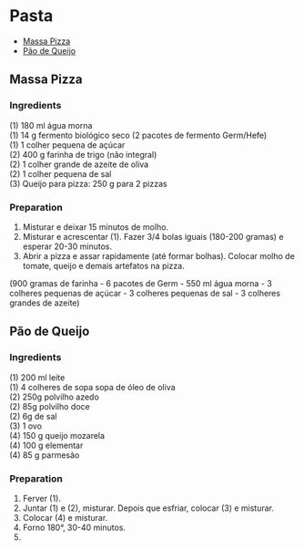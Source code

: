# Pasta
- [Massa Pizza](#massa-pizza)
- [Pão de Queijo](#pão-de-queijo)


## Massa Pizza

### Ingredients
(1) 180 ml água morna\
(1) 14 g fermento biológico seco (2 pacotes de fermento Germ/Hefe)\
(1) 1 colher pequena de açúcar\
(2) 400 g farinha de trigo (não integral)\
(2) 1 colher grande de azeite de oliva\
(2) 1 colher pequena de sal\
(3) Queijo para pizza: 250 g para 2 pizzas


### Preparation
1. Misturar e deixar 15 minutos de molho.
2. Misturar e acrescentar (1). Fazer 3/4 bolas iguais (180-200 gramas) e esperar 20-30 minutos.
3. Abrir a pizza e assar rapidamente (até formar bolhas). Colocar molho de tomate, queijo e demais artefatos na pizza.

(900 gramas de farinha - 6 pacotes de Germ - 550 ml água morna - 3 colheres pequenas de açúcar - 3 colheres pequenas de sal - 3 colheres grandes de azeite)


## Pão de Queijo

### Ingredients
(1) 200 ml leite\
(1) 4 colheres de sopa sopa de óleo de oliva\
(2) 250g polvilho azedo\
(2) 85g polvilho doce\
(2) 6g de sal\
(3) 1 ovo\
(4) 150 g queijo mozarela\
(4) 100 g elementar\
(4) 85 g parmesão

### Preparation
1. Ferver (1).
2. Juntar (1) e (2), misturar. Depois que esfriar, colocar (3) e misturar.
3. Colocar (4) e misturar.
4. Forno 180°, 30-40 minutos.
5.
